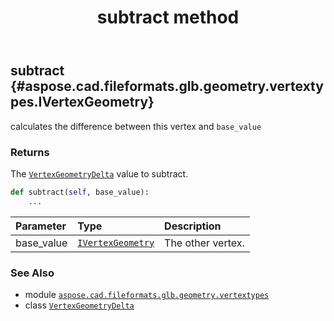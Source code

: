 ﻿---
title: subtract method
second_title: Aspose.CAD for Python via .NET API References
description: 
type: docs
weight: 50
url: /python-net/aspose.cad.fileformats.glb.geometry.vertextypes/vertexgeometrydelta/subtract/
is_root: false
---

## subtract {#aspose.cad.fileformats.glb.geometry.vertextypes.IVertexGeometry}

calculates the difference between this vertex and `base_value`


### Returns 


The [`VertexGeometryDelta`](/cad/python-net/aspose.cad.fileformats.glb.geometry.vertextypes/vertexgeometrydelta) value to subtract.


```python
def subtract(self, base_value):
    ...
```


| Parameter | Type | Description |
| :- | :- | :- |
| base_value | [`IVertexGeometry`](/cad/python-net/aspose.cad.fileformats.glb.geometry.vertextypes/ivertexgeometry) | The other vertex. |



### See Also
* module [`aspose.cad.fileformats.glb.geometry.vertextypes`](../../)
* class [`VertexGeometryDelta`](/cad/python-net/aspose.cad.fileformats.glb.geometry.vertextypes/vertexgeometrydelta)
